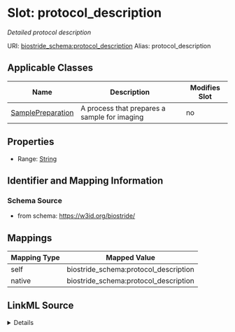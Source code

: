 

# Slot: protocol_description 


_Detailed protocol description_





URI: [biostride_schema:protocol_description](https://w3id.org/biostride/schema/protocol_description)
Alias: protocol_description

<!-- no inheritance hierarchy -->





## Applicable Classes

| Name | Description | Modifies Slot |
| --- | --- | --- |
| [SamplePreparation](SamplePreparation.md) | A process that prepares a sample for imaging |  no  |






## Properties

* Range: [String](String.md)




## Identifier and Mapping Information






### Schema Source


* from schema: https://w3id.org/biostride/




## Mappings

| Mapping Type | Mapped Value |
| ---  | ---  |
| self | biostride_schema:protocol_description |
| native | biostride_schema:protocol_description |




## LinkML Source

<details>
```yaml
name: protocol_description
description: Detailed protocol description
from_schema: https://w3id.org/biostride/
rank: 1000
alias: protocol_description
owner: SamplePreparation
domain_of:
- SamplePreparation
range: string

```
</details>
